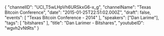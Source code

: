{
    "channelID": "UCI_T5wLHpVh6URSkxG6-x_g",
    "channelName": "Texas Bitcoin Conference",
    "date": "2015-01-25T22:51:02.000Z",
    "draft": false,
    "events": [
        "Texas Bitcoin Conference - 2014"
    ],
    "speakers": ["Dan Larime"],
    "tags": [
        "bitshares"
    ],
    "title": "Dan Larimer - Bitshares",
    "youtubeID": "wgvh2vNtRts"
}
